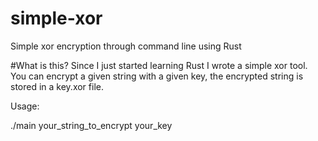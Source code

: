 # simple-xor
 Simple xor encryption through command line using Rust

#What is this?
Since I just started learning Rust I wrote a simple xor tool. You can encrypt a given string with a given key, the encrypted string is stored in a key.xor file.

Usage:

./main your_string_to_encrypt your_key
